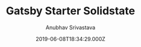 ---
title: Gatsby Starter Solidstate
github: https://github.com/anubhavsrivastava/gatsby-starter-solidstate
demo: https://anubhavsrivastava.github.io/gatsby-starter-solidstate/
author: Anubhav Srivastava
ssg:
  - Gatsby
cms:
  - Markdown
date: 2019-06-08T18:34:29.000Z
description: Gatsby.js V2 starter template based on Solid State by HTML5 UP
draft: true
publish_date: '2019-06-08T18:34:29Z'
update_date: '2022-01-13T09:45:57Z'
github_star: 31
github_fork: 21
---